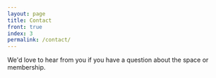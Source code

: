 ```yaml
---
layout: page
title: Contact
front: true
index: 3
permalink: /contact/
---
```


<p>We'd love to hear from you if you have a question about the space or membership.</p>
